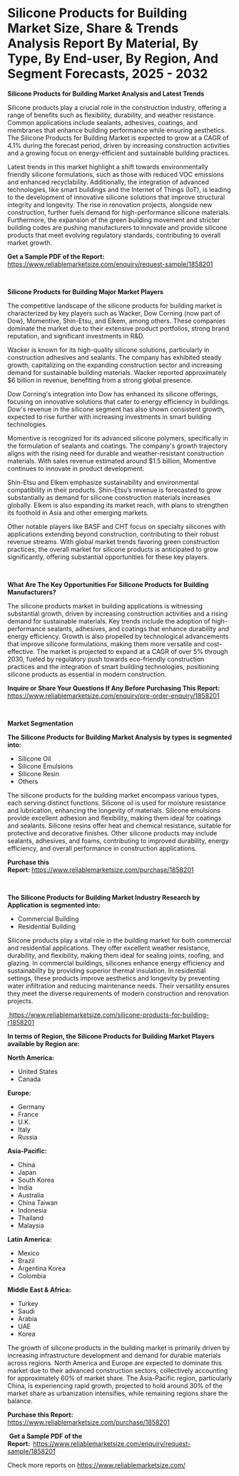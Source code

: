 <p><h1>Silicone Products for Building Market Size, Share & Trends Analysis Report By Material, By Type, By End-user, By Region, And Segment Forecasts, 2025 - 2032</h1></p><p><strong>Silicone Products for Building Market Analysis and Latest Trends</strong></p>
<p><p>Silicone products play a crucial role in the construction industry, offering a range of benefits such as flexibility, durability, and weather resistance. Common applications include sealants, adhesives, coatings, and membranes that enhance building performance while ensuring aesthetics. The Silicone Products for Building Market is expected to grow at a CAGR of 4.1% during the forecast period, driven by increasing construction activities and a growing focus on energy-efficient and sustainable building practices.</p><p>Latest trends in this market highlight a shift towards environmentally friendly silicone formulations, such as those with reduced VOC emissions and enhanced recyclability. Additionally, the integration of advanced technologies, like smart buildings and the Internet of Things (IoT), is leading to the development of innovative silicone solutions that improve structural integrity and longevity. The rise in renovation projects, alongside new construction, further fuels demand for high-performance silicone materials. Furthermore, the expansion of the green building movement and stricter building codes are pushing manufacturers to innovate and provide silicone products that meet evolving regulatory standards, contributing to overall market growth.</p></p>
<p><strong>Get a Sample PDF of the Report:&nbsp;</strong> <a href="https://www.reliablemarketsize.com/enquiry/request-sample/1858201?utm_campaign=1836&utm_medium=2&utm_source=Github&utm_content=ia&utm_term=03022025&utm_id=silicone-products-for-building">https://www.reliablemarketsize.com/enquiry/request-sample/1858201</a></p>
<p>&nbsp;</p>
<p><strong>Silicone Products for Building Major Market Players</strong></p>
<p><p>The competitive landscape of the silicone products for building market is characterized by key players such as Wacker, Dow Corning (now part of Dow), Momentive, Shin-Etsu, and Elkem, among others. These companies dominate the market due to their extensive product portfolios, strong brand reputation, and significant investments in R&D.</p><p>Wacker is known for its high-quality silicone solutions, particularly in construction adhesives and sealants. The company has exhibited steady growth, capitalizing on the expanding construction sector and increasing demand for sustainable building materials. Wacker reported approximately $6 billion in revenue, benefiting from a strong global presence.</p><p>Dow Corning's integration into Dow has enhanced its silicone offerings, focusing on innovative solutions that cater to energy efficiency in buildings. Dow's revenue in the silicone segment has also shown consistent growth, expected to rise further with increasing investments in smart building technologies.</p><p>Momentive is recognized for its advanced silicone polymers, specifically in the formulation of sealants and coatings. The company's growth trajectory aligns with the rising need for durable and weather-resistant construction materials. With sales revenue estimated around $1.5 billion, Momentive continues to innovate in product development.</p><p>Shin-Etsu and Elkem emphasize sustainability and environmental compatibility in their products. Shin-Etsu’s revenue is forecasted to grow substantially as demand for silicone construction materials increases globally. Elkem is also expanding its market reach, with plans to strengthen its foothold in Asia and other emerging markets.</p><p>Other notable players like BASF and CHT focus on specialty silicones with applications extending beyond construction, contributing to their robust revenue streams. With global market trends favoring green construction practices, the overall market for silicone products is anticipated to grow significantly, offering substantial opportunities for these key players.</p></p>
<p>&nbsp;</p>
<p><strong>What Are The Key Opportunities For Silicone Products for Building Manufacturers?</strong></p>
<p><p>The silicone products market in building applications is witnessing substantial growth, driven by increasing construction activities and a rising demand for sustainable materials. Key trends include the adoption of high-performance sealants, adhesives, and coatings that enhance durability and energy efficiency. Growth is also propelled by technological advancements that improve silicone formulations, making them more versatile and cost-effective. The market is projected to expand at a CAGR of over 5% through 2030, fueled by regulatory push towards eco-friendly construction practices and the integration of smart building technologies, positioning silicone products as essential in modern construction.</p></p>
<p><strong>Inquire or Share Your Questions If Any Before Purchasing This Report:</strong> <a href="https://www.reliablemarketsize.com/enquiry/pre-order-enquiry/1858201?utm_campaign=1836&utm_medium=2&utm_source=Github&utm_content=ia&utm_term=03022025&utm_id=silicone-products-for-building">https://www.reliablemarketsize.com/enquiry/pre-order-enquiry/1858201</a></p>
<p>&nbsp;</p>
<p><strong>Market Segmentation</strong></p>
<p><strong>The Silicone Products for Building Market Analysis by types is segmented into:</strong></p>
<p><ul><li>Silicone Oil</li><li>Silicone Emulsions</li><li>Silicone Resin</li><li>Others</li></ul></p>
<p><p>The silicone products for the building market encompass various types, each serving distinct functions. Silicone oil is used for moisture resistance and lubrication, enhancing the longevity of materials. Silicone emulsions provide excellent adhesion and flexibility, making them ideal for coatings and sealants. Silicone resins offer heat and chemical resistance, suitable for protective and decorative finishes. Other silicone products may include sealants, adhesives, and foams, contributing to improved durability, energy efficiency, and overall performance in construction applications.</p></p>
<p><strong>Purchase this Report:&nbsp;</strong><a href="https://www.reliablemarketsize.com/purchase/1858201?utm_campaign=1836&utm_medium=2&utm_source=Github&utm_content=ia&utm_term=03022025&utm_id=silicone-products-for-building">https://www.reliablemarketsize.com/purchase/1858201</a></p>
<p>&nbsp;</p>
<p><strong>The Silicone Products for Building Market Industry Research by Application is segmented into:</strong></p>
<p><ul><li>Commercial Building</li><li>Residential Building</li></ul></p>
<p><p>Silicone products play a vital role in the building market for both commercial and residential applications. They offer excellent weather resistance, durability, and flexibility, making them ideal for sealing joints, roofing, and glazing. In commercial buildings, silicones enhance energy efficiency and sustainability by providing superior thermal insulation. In residential settings, these products improve aesthetics and longevity by preventing water infiltration and reducing maintenance needs. Their versatility ensures they meet the diverse requirements of modern construction and renovation projects.</p></p>
<p><a href="https://www.reliablemarketsize.com/silicone-products-for-building-r1858201?utm_campaign=1836&utm_medium=2&utm_source=Github&utm_content=ia&utm_term=03022025&utm_id=silicone-products-for-building">&nbsp;https://www.reliablemarketsize.com/silicone-products-for-building-r1858201</a></p>
<p><strong>In terms of Region, the Silicone Products for Building Market Players available by Region are:</strong></p>
<p>
    <p> <strong> North America: </strong>
        <ul>
            <li>United States</li>
            <li>Canada</li>
        </ul>
        </p> 
    <p> <strong> Europe: </strong>
        <ul>
            <li>Germany</li>
            <li>France</li>
            <li>U.K.</li>
            <li>Italy</li>
            <li>Russia</li>
        </ul>
        </p> 
    <p> <strong> Asia-Pacific: </strong>
        <ul>
            <li>China</li>
            <li>Japan</li>
            <li>South Korea</li>
            <li>India</li>
            <li>Australia</li>
            <li>China Taiwan</li>
            <li>Indonesia</li>
            <li>Thailand</li>
            <li>Malaysia</li>
        </ul>
        </p> 
    <p> <strong> Latin America: </strong>
        <ul>
            <li>Mexico</li>
            <li>Brazil</li>
            <li>Argentina Korea</li>
            <li>Colombia</li>
        </ul>
        </p> 
    <p> <strong> Middle East & Africa: </strong>
        <ul>
            <li>Turkey</li>
            <li>Saudi</li>
            <li>Arabia</li>
            <li>UAE</li>
            <li>Korea</li>
        </ul>
    </p>
    </p>
<p><p>The growth of silicone products in the building market is primarily driven by increasing infrastructure development and demand for durable materials across regions. North America and Europe are expected to dominate this market due to their advanced construction sectors, collectively accounting for approximately 60% of market share. The Asia-Pacific region, particularly China, is experiencing rapid growth, projected to hold around 30% of the market share as urbanization intensifies, while remaining regions share the balance.</p></p>
<p><strong>Purchase this Report: </strong><a href="https://www.reliablemarketsize.com/purchase/1858201?utm_campaign=1836&utm_medium=2&utm_source=Github&utm_content=ia&utm_term=03022025&utm_id=silicone-products-for-building">https://www.reliablemarketsize.com/purchase/1858201</a></p>
<p>&nbsp;<strong>Get a Sample PDF of the Report:&nbsp;&nbsp;</strong><a href="https://www.reliablemarketsize.com/enquiry/request-sample/1858201?utm_campaign=1836&utm_medium=2&utm_source=Github&utm_content=ia&utm_term=03022025&utm_id=silicone-products-for-building">https://www.reliablemarketsize.com/enquiry/request-sample/1858201</a></p>
<p><strong></strong></p>
<p>Check more reports on <a href="https://www.reliablemarketsize.com/?utm_campaign=1836&utm_medium=2&utm_source=Github&utm_content=ia&utm_term=03022025&utm_id=silicone-products-for-building">https://www.reliablemarketsize.com/</a></p>